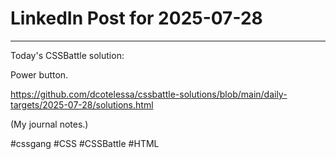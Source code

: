 # LinkedIn Post for 2025-07-28

---

Today's CSSBattle solution:

Power button.

https://github.com/dcotelessa/cssbattle-solutions/blob/main/daily-targets/2025-07-28/solutions.html

(My journal notes.)

#cssgang #CSS #CSSBattle #HTML

